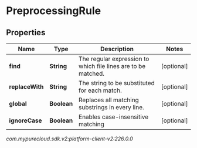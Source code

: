 # PreprocessingRule


## Properties

| Name | Type | Description | Notes |
| ------------ | ------------- | ------------- | ------------- |
| **find** | **String** | The regular expression to which file lines are to be matched. |  [optional] |
| **replaceWith** | **String** | The string to be substituted for each match. |  [optional] |
| **global** | **Boolean** | Replaces all matching substrings in every line. |  [optional] |
| **ignoreCase** | **Boolean** | Enables case-insensitive matching |  [optional] |




_com.mypurecloud.sdk.v2:platform-client-v2:226.0.0_
